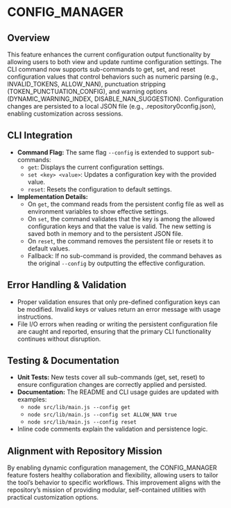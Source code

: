 # CONFIG_MANAGER

## Overview
This feature enhances the current configuration output functionality by allowing users to both view and update runtime configuration settings. The CLI command now supports sub-commands to get, set, and reset configuration values that control behaviors such as numeric parsing (e.g., INVALID_TOKENS, ALLOW_NAN), punctuation stripping (TOKEN_PUNCTUATION_CONFIG), and warning options (DYNAMIC_WARNING_INDEX, DISABLE_NAN_SUGGESTION). Configuration changes are persisted to a local JSON file (e.g., .repository0config.json), enabling customization across sessions.

## CLI Integration
- **Command Flag:** The same flag `--config` is extended to support sub-commands:
  - `get`: Displays the current configuration settings.
  - `set <key> <value>`: Updates a configuration key with the provided value.
  - `reset`: Resets the configuration to default settings.
- **Implementation Details:**
  - On `get`, the command reads from the persistent config file as well as environment variables to show effective settings.
  - On `set`, the command validates that the key is among the allowed configuration keys and that the value is valid. The new setting is saved both in memory and to the persistent JSON file.
  - On `reset`, the command removes the persistent file or resets it to default values.
  - Fallback: If no sub-command is provided, the command behaves as the original `--config` by outputting the effective configuration.

## Error Handling & Validation
- Proper validation ensures that only pre-defined configuration keys can be modified. Invalid keys or values return an error message with usage instructions.
- File I/O errors when reading or writing the persistent configuration file are caught and reported, ensuring that the primary CLI functionality continues without disruption.

## Testing & Documentation
- **Unit Tests:** New tests cover all sub-commands (get, set, reset) to ensure configuration changes are correctly applied and persisted.
- **Documentation:** The README and CLI usage guides are updated with examples:
  - `node src/lib/main.js --config get`
  - `node src/lib/main.js --config set ALLOW_NAN true`
  - `node src/lib/main.js --config reset`
- Inline code comments explain the validation and persistence logic.

## Alignment with Repository Mission
By enabling dynamic configuration management, the CONFIG_MANAGER feature fosters healthy collaboration and flexibility, allowing users to tailor the tool’s behavior to specific workflows. This improvement aligns with the repository’s mission of providing modular, self-contained utilities with practical customization options.